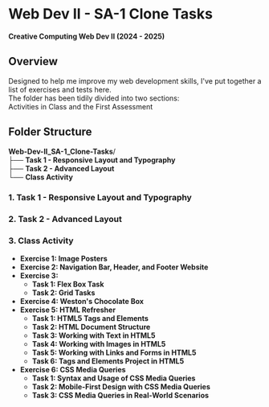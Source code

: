 # Web Dev II - SA-1 Clone Tasks
**Creative Computing Web Dev II (2024 - 2025)**

## Overview
<p>Designed to help me improve my web development skills, I've put together a list of exercises and tests here. <br>
The folder has been tidily divided into two sections: <br>
Activities in Class and the First Assessment</p>

## Folder Structure
**Web-Dev-II_SA-1_Clone-Tasks**/<br>
    ├── **Task 1 - Responsive Layout and Typography**     <br>
    ├── **Task 2 - Advanced Layout**     <br>
    └── **Class Activity**        

### 1. Task 1 - Responsive Layout and Typography

### 2. Task 2 - Advanced Layout

### 3. Class Activity

- **Exercise 1: Image Posters**  
- **Exercise 2: Navigation Bar, Header, and Footer Website**
- **Exercise 3:**
  - **Task 1: Flex Box Task**
  - **Task 2: Grid Tasks**
- **Exercise 4: Weston's Chocolate Box**
- **Exercise 5: HTML Refresher**
  - **Task 1: HTML5 Tags and Elements**
  - **Task 2: HTML Document Structure**
  - **Task 3: Working with Text in HTML5**
  - **Task 4: Working with Images in HTML5**
  - **Task 5: Working with Links and Forms in HTML5**
  - **Task 6: Tags and Elements Project in HTML5**
- **Exercise 6: CSS Media Queries**
  - **Task 1: Syntax and Usage of CSS Media Queries**
  - **Task 2: Mobile-First Design with CSS Media Queries**
  - **Task 3: CSS Media Queries in Real-World Scenarios**
